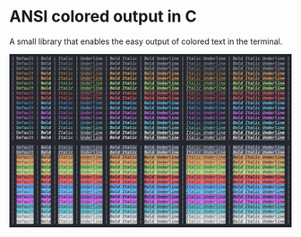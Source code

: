 # ANSI colored output in C

A small library that enables the easy output of colored text in the terminal. 

<img title="Example" alt="Example" src="colored_output.png">
